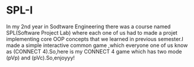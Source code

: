 # SPL-I
In my 2nd year in Sodtware Engineering there was a course named SPL(Software Project Lab) where each one of us had to made a projet implementing core OOP concepts that we learned in previous semester.I made a simple interactive common game ,which everyone one of us know as (CONNECT 4).So,here is my CONNECT 4 game which has two mode (pVp) and (pVc).So,enjoyyy!
